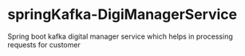 # springKafka-DigiManagerService
Spring boot kafka digital manager service which helps in processing requests for customer
